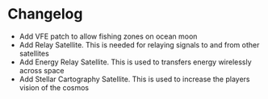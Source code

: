 # Changelog
- Add VFE patch to allow fishing zones on ocean moon
- Add Relay Satellite. This is needed for relaying signals to and from other satellites
- Add Energy Relay Satellite. This is used to transfers energy wirelessly across space
- Add Stellar Cartography Satellite. This is used to increase the players vision of the cosmos
